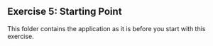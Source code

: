 ## Exercise 5: Starting Point ##

This folder contains the application as it is before you start with this exercise.